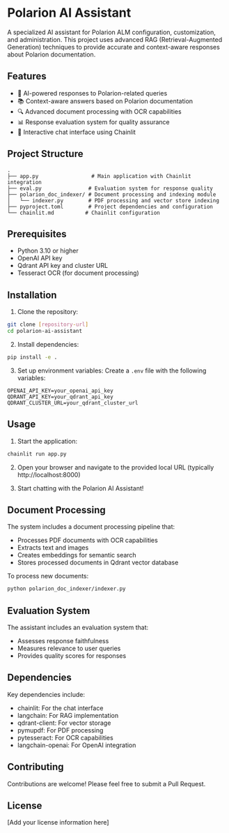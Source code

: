 # Polarion AI Assistant

A specialized AI assistant for Polarion ALM configuration, customization, and administration. This project uses advanced RAG (Retrieval-Augmented Generation) techniques to provide accurate and context-aware responses about Polarion documentation.

## Features

- 🤖 AI-powered responses to Polarion-related queries
- 📚 Context-aware answers based on Polarion documentation
- 🔍 Advanced document processing with OCR capabilities
- 📊 Response evaluation system for quality assurance
- 💬 Interactive chat interface using Chainlit

## Project Structure

```
.
├── app.py                 # Main application with Chainlit integration
├── eval.py               # Evaluation system for response quality
├── polarion_doc_indexer/ # Document processing and indexing module
│   └── indexer.py        # PDF processing and vector store indexing
├── pyproject.toml        # Project dependencies and configuration
└── chainlit.md          # Chainlit configuration
```

## Prerequisites

- Python 3.10 or higher
- OpenAI API key
- Qdrant API key and cluster URL
- Tesseract OCR (for document processing)

## Installation

1. Clone the repository:
```bash
git clone [repository-url]
cd polarion-ai-assistant
```

2. Install dependencies:
```bash
pip install -e .
```

3. Set up environment variables:
Create a `.env` file with the following variables:
```
OPENAI_API_KEY=your_openai_api_key
QDRANT_API_KEY=your_qdrant_api_key
QDRANT_CLUSTER_URL=your_qdrant_cluster_url
```

## Usage

1. Start the application:
```bash
chainlit run app.py
```

2. Open your browser and navigate to the provided local URL (typically http://localhost:8000)

3. Start chatting with the Polarion AI Assistant!

## Document Processing

The system includes a document processing pipeline that:
- Processes PDF documents with OCR capabilities
- Extracts text and images
- Creates embeddings for semantic search
- Stores processed documents in Qdrant vector database

To process new documents:
```bash
python polarion_doc_indexer/indexer.py
```

## Evaluation System

The assistant includes an evaluation system that:
- Assesses response faithfulness
- Measures relevance to user queries
- Provides quality scores for responses

## Dependencies

Key dependencies include:
- chainlit: For the chat interface
- langchain: For RAG implementation
- qdrant-client: For vector storage
- pymupdf: For PDF processing
- pytesseract: For OCR capabilities
- langchain-openai: For OpenAI integration

## Contributing

Contributions are welcome! Please feel free to submit a Pull Request.

## License

[Add your license information here]
